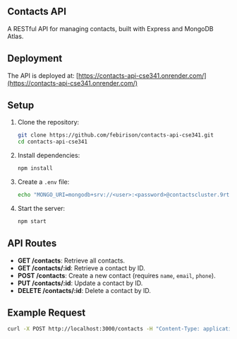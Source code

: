 ## Contacts API

A RESTful API for managing contacts, built with Express and MongoDB Atlas.

## Deployment

The API is deployed at: [https://contacts-api-cse341.onrender.com/](https://contacts-api-cse341.onrender.com/)

## Setup

1. Clone the repository:
   ```bash
   git clone https://github.com/febirison/contacts-api-cse341.git
   cd contacts-api-cse341
   ```

2. Install dependencies:
   ```bash
   npm install
   ```

3. Create a `.env` file:
   ```bash
   echo "MONGO_URI=mongodb+srv://<user>:<password>@contactscluster.9rtk9fa.mongodb.net/contactsDB?retryWrites=true&w=majority" > .env
   ```

4. Start the server:
   ```bash
   npm start
   ```

## API Routes

- **GET /contacts**: Retrieve all contacts.
- **GET /contacts/:id**: Retrieve a contact by ID.
- **POST /contacts**: Create a new contact (requires `name`, `email`, `phone`).
- **PUT /contacts/:id**: Update a contact by ID.
- **DELETE /contacts/:id**: Delete a contact by ID.

## Example Request

```bash
curl -X POST http://localhost:3000/contacts -H "Content-Type: application/json" -d '{"name":"John Doe","email":"john@example.com","phone":"123-456-7890"}'
```